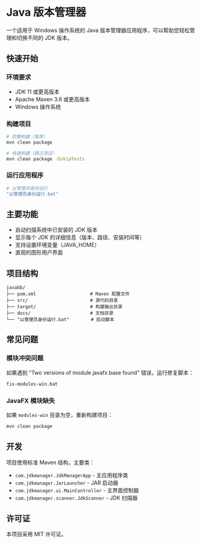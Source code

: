 # Java 版本管理器

一个适用于 Windows 操作系统的 Java 版本管理器应用程序，可以帮助您轻松管理和切换不同的 JDK 版本。

## 快速开始

### 环境要求

- JDK 11 或更高版本
- Apache Maven 3.6 或更高版本
- Windows 操作系统

### 构建项目

```bash
# 完整构建（推荐）
mvn clean package

# 快速构建（跳过测试）
mvn clean package -DskipTests
```

### 运行应用程序

```bash
# 以管理员身份运行
"以管理员身份运行.bat"
```

## 主要功能

- 自动扫描系统中已安装的 JDK 版本
- 显示每个 JDK 的详细信息（版本、路径、安装时间等）
- 支持设置环境变量（JAVA_HOME）
- 直观的图形用户界面

## 项目结构

```
javabb/
├── pom.xml                    # Maven 配置文件
├── src/                       # 源代码目录
├── target/                    # 构建输出目录
├── docs/                      # 文档目录
└── "以管理员身份运行.bat"        # 启动脚本
```

## 常见问题

### 模块冲突问题

如果遇到 "Two versions of module javafx.base found" 错误，运行修复脚本：

```bash
fix-modules-win.bat
```

### JavaFX 模块缺失

如果 `modules-win` 目录为空，重新构建项目：

```bash
mvn clean package
```

## 开发

项目使用标准 Maven 结构，主要类：

- `com.jdkmanager.JdkManagerApp` - 主应用程序类
- `com.jdkmanager.JarLauncher` - JAR 启动器
- `com.jdkmanager.ui.MainController` - 主界面控制器
- `com.jdkmanager.scanner.JdkScanner` - JDK 扫描器

## 许可证

本项目采用 MIT 许可证。
